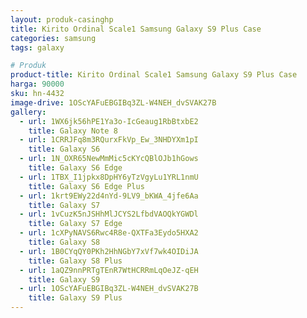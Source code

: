 ```yaml
---
layout: produk-casinghp
title: Kirito Ordinal Scale1 Samsung Galaxy S9 Plus Case
categories: samsung
tags: galaxy

# Produk
product-title: Kirito Ordinal Scale1 Samsung Galaxy S9 Plus Case
harga: 90000
sku: hn-4432
image-drive: 1OScYAFuEBGIBq3ZL-W4NEH_dvSVAK27B
gallery:
  - url: 1WX6jk56hPE1Ya3o-IcGeaug1RbBtxbE2
    title: Galaxy Note 8
  - url: 1CRRJFq8m3RQurxFkVp_Ew_3NHDYXm1pI
    title: Galaxy S6
  - url: 1N_OXR65NewMmMic5cKYcQBlOJb1hGows
    title: Galaxy S6 Edge
  - url: 1TBX_I1jpkx8DpHY6yTzVgyLu1YRL1nmU
    title: Galaxy S6 Edge Plus
  - url: 1krt9EWy22d4nYd-9LV9_bKWA_4jfe6Aa
    title: Galaxy S7
  - url: 1vCuzK5nJSHhMlJCYS2LfbdVAOQkYGWDl
    title: Galaxy S7 Edge
  - url: 1cXPyNAVS6Rwc4R8e-QXTFa3Eydo5HXA2
    title: Galaxy S8
  - url: 1B0CYqQY0PKh2HhNGbY7xVf7wk4OIDiJA
    title: Galaxy S8 Plus
  - url: 1aQZ9nnPRTgTEnR7WtHCRRmLqOeJZ-qEH
    title: Galaxy S9
  - url: 1OScYAFuEBGIBq3ZL-W4NEH_dvSVAK27B
    title: Galaxy S9 Plus
---
```

